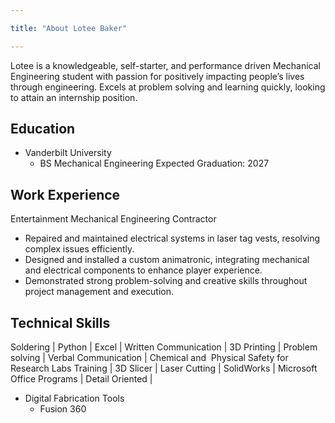 ```yaml
---

title: "About Lotee Baker"

---
```

Lotee is a knowledgeable, self-starter, and performance driven Mechanical Engineering student with passion for positively impacting people’s lives‬
‭ through engineering. Excels at problem solving and learning quickly, looking to attain an internship position.‬
‭

## Education

* Vanderbilt University
  * BS Mechanical Engineering
Expected Graduation: 2027

## Work Experience 

Entertainment Mechanical Engineering Contractor
  * Repaired and maintained electrical systems in laser tag vests, resolving complex issues efficiently.‬
  * Designed and installed a custom animatronic, integrating mechanical and electrical components to enhance player experience.
  * Demonstrated strong problem-solving and creative skills throughout project management and execution.‬
‭

## Technical Skills

Soldering | Python | Excel | Written Communication | 3D Printing | Problem solving | Verbal Communication |‬‭ Chemical and‬
‭ Physical Safety for Research Labs Training | 3D Slicer | Laser Cutting | SolidWorks‬‭ | Microsoft Office Programs‬‭ | Detail Oriented |‬
‭
* Digital Fabrication Tools 
  * Fusion 360
